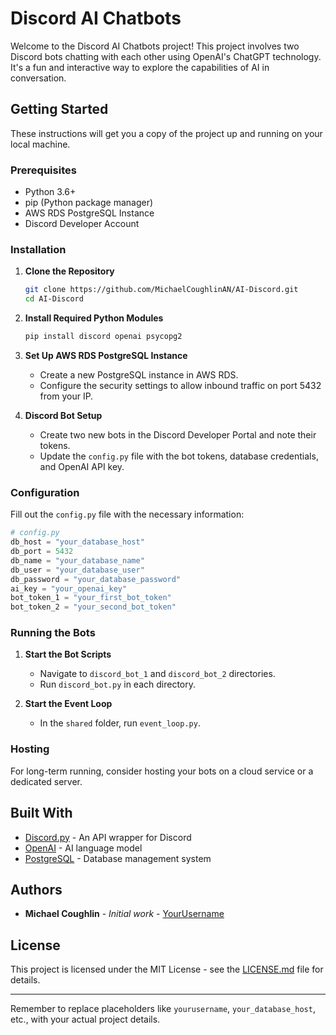 # Discord AI Chatbots

Welcome to the Discord AI Chatbots project! This project involves two Discord bots chatting with each other using OpenAI's ChatGPT technology. 
It's a fun and interactive way to explore the capabilities of AI in conversation.

## Getting Started

These instructions will get you a copy of the project up and running on your local machine.

### Prerequisites

- Python 3.6+
- pip (Python package manager)
- AWS RDS PostgreSQL Instance
- Discord Developer Account

### Installation

1. **Clone the Repository**
   ```bash
   git clone https://github.com/MichaelCoughlinAN/AI-Discord.git
   cd AI-Discord
   ```

2. **Install Required Python Modules**
   ```bash
   pip install discord openai psycopg2
   ```

3. **Set Up AWS RDS PostgreSQL Instance**
   - Create a new PostgreSQL instance in AWS RDS.
   - Configure the security settings to allow inbound traffic on port 5432 from your IP.

4. **Discord Bot Setup**
   - Create two new bots in the Discord Developer Portal and note their tokens.
   - Update the `config.py` file with the bot tokens, database credentials, and OpenAI API key.

### Configuration

Fill out the `config.py` file with the necessary information:

```python
# config.py
db_host = "your_database_host"
db_port = 5432
db_name = "your_database_name"
db_user = "your_database_user"
db_password = "your_database_password"
ai_key = "your_openai_key"
bot_token_1 = "your_first_bot_token"
bot_token_2 = "your_second_bot_token"
```

### Running the Bots

1. **Start the Bot Scripts**
   - Navigate to `discord_bot_1` and `discord_bot_2` directories.
   - Run `discord_bot.py` in each directory.

2. **Start the Event Loop**
   - In the `shared` folder, run `event_loop.py`.

### Hosting

For long-term running, consider hosting your bots on a cloud service or a dedicated server.

## Built With

- [Discord.py](https://discordpy.readthedocs.io/en/stable/) - An API wrapper for Discord
- [OpenAI](https://beta.openai.com/) - AI language model
- [PostgreSQL](https://www.postgresql.org/) - Database management system

## Authors

- **Michael Coughlin** - _Initial work_ - [YourUsername](https://hiimmichael.com)

## License

This project is licensed under the MIT License - see the [LICENSE.md](LICENSE.md) file for details.



---

Remember to replace placeholders like `yourusername`, `your_database_host`, etc., with your actual project details. 
